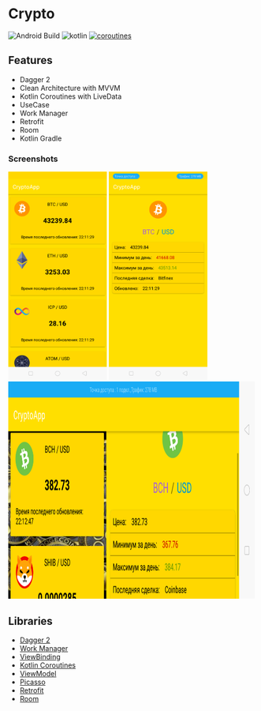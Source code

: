 # Crypto

![Android Build](https://github.com/Ezike/Baking-App-Kotlin/workflows/Android%20Build/badge.svg) ![kotlin](https://img.shields.io/badge/Kotlin-1.4.xx-blue) [![coroutines](https://img.shields.io/badge/Kotlin-Coroutines-orange)](https://developer.android.com/kotlin/coroutines)


## Features
* Dagger 2
* Clean Architecture with MVVM 
* Kotlin Coroutines with LiveData
* UseCase
* Work Manager
* Retrofit
* Room
* Kotlin Gradle

### Screenshots
<img src="https://github.com/e444er/Crypto/blob/master/app/libs/Screenone.png" width="200" /> <img src="https://github.com/e444er/Crypto/blob/master/app/libs/Screen2.png" width="200" /> <img src="https://github.com/e444er/Crypto/blob/master/app/libs/Screen3.png" width="500" height="440" />

## Libraries
*   [Dagger 2](https://dagger.dev/hilt)
*   [Work Manager](https://github.com/androidbroadcast/ViewBindingPropertyDelegate)
*   [ViewBinding](https://github.com/androidbroadcast/ViewBindingPropertyDelegate)
*   [Kotlin Coroutines](https://github.com/Kotlin/kotlinx.coroutines)
*   [ViewModel](https://developer.android.com/topic/libraries/architecture/viewmodel)
*   [Picasso](https://github.com/bumptech/glide)
*   [Retrofit](https://square.github.io/retrofit/)
*   [Room](https://square.github.io/retrofit/)
